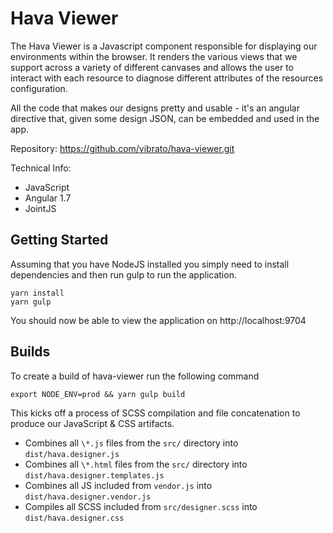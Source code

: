 # Hava Viewer

The Hava Viewer is a Javascript component responsible for displaying our environments within the browser. It renders the various views that we support across a variety of different canvases and allows the user to interact with each resource to diagnose different attributes of the resources configuration.

All the code that makes our designs pretty and usable - it's an angular directive that, given some design JSON, can be embedded and used in the app.

Repository: https://github.com/vibrato/hava-viewer.git

Technical Info:
* JavaScript
* Angular 1.7
* JointJS

## Getting Started

Assuming that you have NodeJS installed you simply need to install dependencies and then run gulp to run the application.

    yarn install
    yarn gulp

You should now be able to view the application on http://localhost:9704

## Builds

To create a build of hava-viewer run the following command

    export NODE_ENV=prod && yarn gulp build

This kicks off a process of SCSS compilation and file concatenation to produce our JavaScript & CSS artifacts.

- Combines all `\*.js` files from the `src/` directory into `dist/hava.designer.js`
- Combines all `\*.html` files from the `src/` directory into `dist/hava.designer.templates.js`
- Combines all JS included from `vendor.js` into `dist/hava.designer.vendor.js`
- Compiles all SCSS included from `src/designer.scss` into `dist/hava.designer.css`

